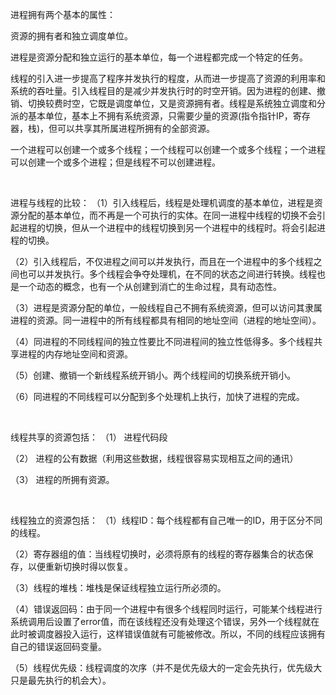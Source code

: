 进程拥有两个基本的属性：

资源的拥有者和独立调度单位。
 

进程是资源分配和独立运行的基本单位，每一个进程都完成一个特定的任务。

线程的引入进一步提高了程序并发执行的程度，从而进一步提高了资源的利用率和系统的吞吐量。引入线程目的是减少并发执行时的时空开销。因为进程的创建、撤销、切换较费时空，它既是调度单位，又是资源拥有者。线程是系统独立调度和分派的基本单位，基本上不拥有系统资源，只需要少量的资源(指令指针IP，寄存器，栈)，但可以共享其所属进程所拥有的全部资源。

一个进程可以创建一个或多个线程；一个线程可以创建一个或多个线程；一个进程可以创建一个或多个进程；但是线程不可以创建进程。

 

进程与线程的比较：
（1）引入线程后，线程是处理机调度的基本单位，进程是资源分配的基本单位，而不再是一个可执行的实体。在同一进程中线程的切换不会引起进程的切换，但从一个进程中的线程切换到另一个进程中的线程时。将会引起进程的切换。

（2）引入线程后，不仅进程之间可以并发执行，而且在一个进程中的多个线程之间也可以并发执行。多个线程会争夺处理机，在不同的状态之间进行转换。线程也是一个动态的概念，也有一个从创建到消亡的生命过程，具有动态性。

（3）进程是资源分配的单位，一般线程自己不拥有系统资源，但可以访问其隶属进程的资源。同一进程中的所有线程都具有相同的地址空间（进程的地址空间）。

（4）同进程的不同线程间的独立性要比不同进程间的独立性低得多。多个线程共享进程的内存地址空间和资源。

（5）创建、撤销一个新线程系统开销小。两个线程间的切换系统开销小。

（6）同进程的不同线程可以分配到多个处理机上执行，加快了进程的完成。

 

线程共享的资源包括：
（1） 进程代码段

（2） 进程的公有数据（利用这些数据，线程很容易实现相互之间的通讯）

（3） 进程的所拥有资源。

 

线程独立的资源包括：
（1）线程ID：每个线程都有自己唯一的ID，用于区分不同的线程。

（2）寄存器组的值：当线程切换时，必须将原有的线程的寄存器集合的状态保存，以便重新切换时得以恢复。

（3）线程的堆栈：堆栈是保证线程独立运行所必须的。

（4）错误返回码：由于同一个进程中有很多个线程同时运行，可能某个线程进行系统调用后设置了error值，而在该线程还没有处理这个错误，另外一个线程就在此时被调度器投入运行，这样错误值就有可能被修改。所以，不同的线程应该拥有自己的错误返回码变量。

（5）线程优先级：线程调度的次序（并不是优先级大的一定会先执行，优先级大只是最先执行的机会大）。
